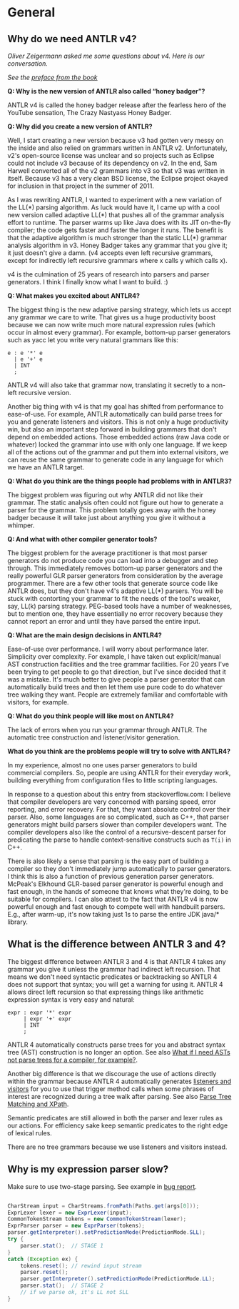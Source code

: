 # General

## Why do we need ANTLR v4?

*Oliver Zeigermann asked me some questions about v4. Here is our conversation.*

*See the [preface from the book](http://media.pragprog.com/titles/tpantlr2/preface.pdf)*

**Q: Why is the new version of ANTLR also called “honey badger”?**

ANTLR v4 is called the honey badger release after the fearless hero of the YouTube sensation, The Crazy Nastyass Honey Badger.

**Q: Why did you create a new version of ANTLR?**

Well, I start creating a new version because v3 had gotten very messy on the inside and also relied on grammars written in ANTLR v2. Unfortunately, v2's open-source license was unclear and so projects such as Eclipse could not include v3 because of its dependency on v2. In the end, Sam Harwell converted all of the v2 grammars into v3 so that v3 was written in itself. Because v3 has a very clean BSD license, the Eclipse project okayed for inclusion in that project in the summer of 2011.

As I was rewriting ANTLR, I wanted to experiment with a new variation of the LL(\*) parsing algorithm. As luck would have it, I came up with a cool new version called adaptive LL(\*) that pushes all of the grammar analysis effort to runtime. The parser warms up like Java does with its JIT on-the-fly compiler; the code gets faster and faster the longer it runs. The benefit is that the adaptive algorithm is much stronger than the static LL(\*) grammar analysis algorithm in v3. Honey Badger takes any grammar that you give it; it just doesn't give a damn. (v4 accepts even left recursive grammars, except for indirectly left recursive grammars where x calls y which calls x).

v4 is the culmination of 25 years of research into parsers and parser generators. I think I finally know what I want to build. :)

**Q: What makes you excited about ANTLR4?**

The biggest thing is the new adaptive parsing strategy, which lets us accept any grammar we care to write. That gives us a huge productivity boost because we can now write much more natural expression rules (which occur in almost every grammar). For example, bottom-up parser generators such as yacc let you write very natural grammars like this:

```
e : e '*' e
  | e '+' e
  | INT
  ;
```

ANTLR v4 will also take that grammar now, translating it secretly to a non-left recursive version.

Another big thing with v4 is that my goal has shifted from performance to ease-of-use. For example, ANTLR automatically can build parse trees for you and generate listeners and visitors. This is not only a huge productivity win, but also an important step forward in building grammars that don't depend on embedded actions. Those embedded actions (raw Java code or whatever) locked the grammar into use with only one language. If we keep all of the actions out of the grammar and put them into external visitors, we can reuse the same grammar to generate code in any language for which we have an ANTLR target.

**Q: What do you think are the things people had problems with in ANTLR3?**

The biggest problem was figuring out why ANTLR did not like their grammar. The static analysis often could not figure out how to generate a parser for the grammar. This problem totally goes away with the honey badger because it will take just about anything you give it without a whimper.

**Q: And what with other compiler generator tools?**

The biggest problem for the average practitioner is that most parser generators do not produce code you can load into a debugger and step through. This immediately removes bottom-up parser generators and the really powerful GLR parser generators from consideration by the average programmer. There are a few other tools that generate source code like ANTLR does, but they don't have v4's adaptive LL(\*) parsers. You will be stuck with contorting your grammar to fit the needs of the tool's weaker, say, LL(k) parsing strategy. PEG-based tools have a number of weaknesses, but to mention one, they have essentially no error recovery because they cannot report an error and until they have parsed the entire input.

**Q: What are the main design decisions in ANTLR4?**

Ease-of-use over performance. I will worry about performance later. Simplicity over complexity. For example, I have taken out explicit/manual AST construction facilities and the tree grammar facilities. For 20 years I've been trying to get people to go that direction, but I've since decided that it was a mistake. It's much better to give people a parser generator that can automatically build trees and then let them use pure code to do whatever tree walking they want. People are extremely familiar and comfortable with visitors, for example.

**Q: What do you think people will like most on ANTLR4?**

The lack of errors when you run your grammar through ANTLR. The automatic tree construction and listener/visitor generation.

**What do you think are the problems people will try to solve with ANTLR4?**

In my experience, almost no one uses parser generators to build commercial compilers. So, people are using ANTLR for their everyday work, building everything from configuration files to little scripting languages.

In response to a question about this entry from stackoverflow.com: I believe that compiler developers are very concerned with parsing speed, error reporting, and error recovery. For that, they want absolute control over their parser. Also, some languages are so complicated, such as C++, that parser generators might build parsers slower than compiler developers want. The compiler developers also like the control of a recursive-descent parser for predicating the parse to handle context-sensitive constructs such as `T(i)` in C++.

There is also likely a sense that parsing is the easy part of building a compiler so they don't immediately jump automatically to parser generators. I think this is also a function of previous generation parser generators. McPeak's Elkhound GLR-based parser generator is powerful enough and fast enough, in the hands of someone that knows what they're doing, to be suitable for compilers. I can also attest to the fact that ANTLR v4 is now powerful enough and fast enough to compete well with handbuilt parsers. E.g., after warm-up, it's now taking just 1s to parse the entire JDK java/\* library.

## What is the difference between ANTLR 3 and 4?

The biggest difference between ANTLR 3 and 4 is that ANTLR 4 takes any grammar you give it unless the grammar had indirect left recursion. That means we don't need syntactic predicates or backtracking so ANTLR 4 does not support that syntax; you will get a warning for using it. ANTLR 4 allows direct left recursion so that expressing things like arithmetic expression syntax is very easy and natural:

```
expr : expr '*' expr
     | expr '+' expr
     | INT
     ;
```

ANTLR 4 automatically constructs parse trees for you and abstract syntax tree (AST) construction is no longer an option. See also [What if I need ASTs not parse trees for a compiler, for example?](https://github.com/antlr/antlr4/blob/master/doc/faq/parse-trees.md#what-if-i-need-asts-not-parse-trees-for-a-compiler-for-example).

Another big difference is that we discourage the use of actions directly within the grammar because ANTLR 4 automatically generates [listeners and visitors](https://github.com/antlr/antlr4/blob/master/doc/listeners.md) for you to use that trigger method calls when some phrases of interest are recognized during a tree walk after parsing. See also [Parse Tree Matching and XPath](https://github.com/antlr/antlr4/blob/master/doc/tree-matching.md).

Semantic predicates are still allowed in both the parser and lexer rules as our actions.  For efficiency sake keep semantic predicates to the right edge of lexical rules.

There are no tree grammars because we use listeners and visitors instead.

## Why is my expression parser slow?

Make sure to use two-stage parsing. See example in [bug report](https://github.com/antlr/antlr4/issues/374).

```Java

CharStream input = CharStreams.fromPath(Paths.get(args[0]));
ExprLexer lexer = new ExprLexer(input);
CommonTokenStream tokens = new CommonTokenStream(lexer);
ExprParser parser = new ExprParser(tokens);
parser.getInterpreter().setPredictionMode(PredictionMode.SLL);
try {
    parser.stat();  // STAGE 1
}
catch (Exception ex) {
    tokens.reset(); // rewind input stream
    parser.reset();
    parser.getInterpreter().setPredictionMode(PredictionMode.LL);
    parser.stat();  // STAGE 2
    // if we parse ok, it's LL not SLL
}
```
